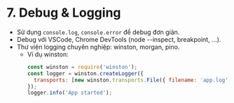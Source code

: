 # 7. Debug & Logging
- Sử dụng `console.log`, `console.error` để debug đơn giản.
- Debug với VSCode, Chrome DevTools (node --inspect, breakpoint, ...).
- Thư viện logging chuyên nghiệp: winston, morgan, pino.
  - Ví dụ winston:
    ```js
    const winston = require('winston');
    const logger = winston.createLogger({
      transports: [new winston.transports.File({ filename: 'app.log' })]
    });
    logger.info('App started');
    ```

